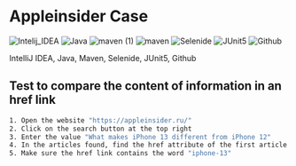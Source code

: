 # Appleinsider Case
![Intelij_IDEA](https://user-images.githubusercontent.com/78253233/159060071-6b77b53e-0af9-4db1-a36e-f46dd8c443b7.png)
![Java](https://user-images.githubusercontent.com/78253233/159060081-5b13b5bc-9bf8-4c44-82cf-643c5d83d102.png)
![maven (1)](https://user-images.githubusercontent.com/78253233/159064344-7f01b4ca-0d83-45fd-943e-2956240b9624.png)
![maven](https://user-images.githubusercontent.com/78253233/159064891-3f1d80ad-5e46-43ac-935b-ed8a217424c0.png)
![Selenide](https://user-images.githubusercontent.com/78253233/159060093-ecd04b2e-6ac6-497e-83e5-12972474d1f7.png)
![JUnit5](https://user-images.githubusercontent.com/78253233/159060116-0ca96983-0a71-49ca-b920-1161103affc0.png)
![Github](https://user-images.githubusercontent.com/78253233/159060195-6c58b927-1153-4deb-800a-96ceead5317c.png)

IntelliJ IDEA, Java, Maven, Selenide, JUnit5, Github
## Test to compare the content of information in an href link 
```sh
1. Open the website "https://appleinsider.ru/"
2. Click on the search button at the top right 
3. Enter the value "What makes iPhone 13 different from iPhone 12"
4. In the articles found, find the href attribute of the first article found 
5. Make sure the href link contains the word "iphone-13"
```
